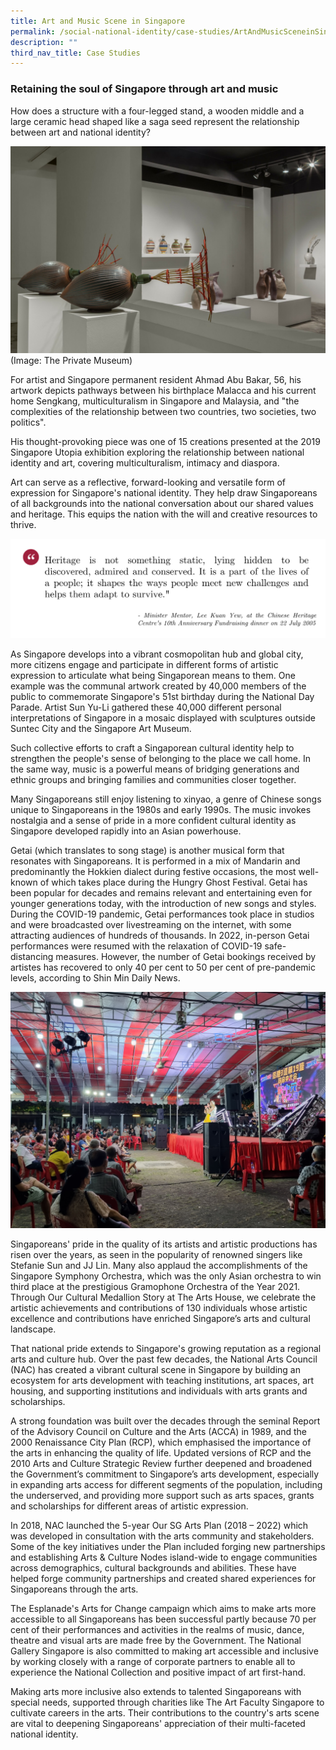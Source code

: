 ```yaml
---
title: Art and Music Scene in Singapore
permalink: /social-national-identity/case-studies/ArtAndMusicSceneinSingapore/
description: ""
third_nav_title: Case Studies
---
```

### Retaining the soul of Singapore through art and music  

How does a structure with a four-legged stand, a wooden middle and a large ceramic head shaped like a saga seed represent the relationship between art and national identity? 

![Ahmad Abu Bakar's artwork](/images/society/case-studies/Ahmad%20Abu%20Bakar's%20artwork.jpg)
(Image: The Private Museum)

For artist and Singapore permanent resident Ahmad Abu Bakar, 56, his artwork depicts pathways between his birthplace Malacca and his current home Sengkang, multiculturalism in Singapore and Malaysia, and "the complexities of the relationship between two countries, two societies, two politics".

His thought-provoking piece was one of 15 creations presented at the 2019 Singapore Utopia exhibition exploring the relationship between national identity and art, covering multiculturalism, intimacy and diaspora. 

Art can serve as a reflective, forward-looking and versatile form of expression for Singapore's national identity. They help draw Singaporeans of all backgrounds into the national conversation about our shared values and heritage. This equips the nation with the will and creative resources to thrive.

![](/images/society/case-studies/MM%20Lee%20Kuan%20Yew%20quote%201.png)
 
As Singapore develops into a vibrant cosmopolitan hub and global city, more citizens engage and participate in different forms of artistic expression to articulate what being Singaporean means to them. One example was the communal artwork created by 40,000 members of the public to commemorate Singapore's 51st birthday during the National Day Parade. Artist Sun Yu-Li gathered these 40,000 different personal interpretations of Singapore in a mosaic displayed with sculptures outside Suntec City and the Singapore Art Museum.

Such collective efforts to craft a Singaporean cultural identity help to strengthen the people's sense of belonging to the place we call home. In the same way, music is a powerful means of bridging generations and ethnic groups and bringing families and communities closer together.

Many Singaporeans still enjoy listening to xinyao, a genre of Chinese songs unique to Singaporeans in the 1980s and early 1990s. The music invokes nostalgia and a sense of pride in a more confident cultural identity as Singapore developed rapidly into an Asian powerhouse.

Getai (which translates to song stage) is another musical form that resonates with Singaporeans. It is performed in a mix of Mandarin and predominantly the Hokkien dialect during festive occasions, the most well-known of which takes place during the Hungry Ghost Festival. Getai has been popular for decades and remains relevant and entertaining even for younger generations today, with the introduction of new songs and styles. During the COVID-19 pandemic, Getai performances took place in studios and were broadcasted over livestreaming on the internet, with some attracting audiences of hundreds of thousands. In 2022, in-person Getai performances were resumed with the relaxation of COVID-19 safe-distancing measures. However, the number of Getai bookings received by artistes has recovered to only 40 per cent to 50 per cent of pre-pandemic levels, according to Shin Min Daily News. 

![Getai](/images/society/case-studies/Getai.jpg)

Singaporeans' pride in the quality of its artists and artistic productions has risen over the years, as seen in the popularity of renowned singers like Stefanie Sun and JJ Lin. Many also applaud the accomplishments of the Singapore Symphony Orchestra, which was the only Asian orchestra to win third place at the prestigious Gramophone Orchestra of the Year 2021. Through Our Cultural Medallion Story at The Arts House, we celebrate the artistic achievements and contributions of 130 individuals whose artistic excellence and contributions have enriched Singapore’s arts and cultural landscape.   

That national pride extends to Singapore's growing reputation as a regional arts and culture hub. Over the past few decades, the National Arts Council (NAC) has created a vibrant cultural scene in Singapore by building an ecosystem for arts development with teaching institutions, art spaces, art housing, and supporting institutions and individuals with arts grants and scholarships. 

A strong foundation was built over the decades through the seminal Report of the Advisory Council on Culture and the Arts (ACCA) in 1989, and the 2000 Renaissance City Plan (RCP), which emphasised the importance of the arts in enhancing the quality of life. Updated versions of RCP and the 2010 Arts and Culture Strategic Review further deepened and broadened the Government’s commitment to Singapore’s arts development, especially in expanding arts access for different segments of the population, including the underserved, and providing more support such as arts spaces, grants and scholarships for different areas of artistic expression. 

In 2018, NAC launched the 5-year Our SG Arts Plan (2018 – 2022) which was developed in consultation with the arts community and stakeholders. Some of the key initiatives under the Plan included forging new partnerships and establishing Arts & Culture Nodes island-wide to engage communities across demographics, cultural backgrounds and abilities. These have helped forge community partnerships and created shared experiences for Singaporeans through the arts.

The Esplanade's Arts for Change campaign which aims to make arts more accessible to all Singaporeans has been successful partly because 70 per cent of their performances and activities in the realms of music, dance, theatre and visual arts are made free by the Government. The National Gallery Singapore is also committed to making art accessible and inclusive by working closely with a range of corporate partners to enable all to experience the National Collection and positive impact of art first-hand.

Making arts more inclusive also extends to talented Singaporeans with special needs, supported through charities like The Art Faculty Singapore to cultivate careers in the arts. Their contributions to the country's arts scene are vital to deepening Singaporeans' appreciation of their multi-faceted national identity.